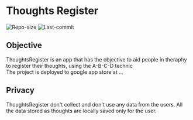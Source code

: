 # Thoughts Register
![Repo-size](https://img.shields.io/github/repo-size/williamguilhermesouza/ThoughtsRegister)
![Last-commit](https://img.shields.io/github/last-commit/williamguilhermesouza/ThoughtsRegister)

## Objective
ThoughtsRegister is an app that has the objective to aid people in theraphy to register their thoughts, using the A-B-C-D technic  
The project is deployed to google app store at ...

## Privacy
ThoughtsRegister don't collect and don't use any data from the users. All the data stored as thoughts are locally saved only for the user.
